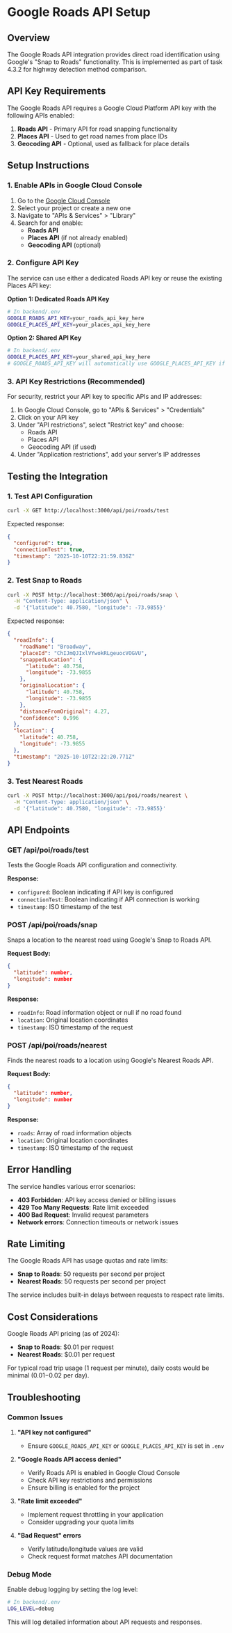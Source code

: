# Google Roads API Setup

## Overview

The Google Roads API integration provides direct road identification using Google's "Snap to Roads" functionality. This is implemented as part of task 4.3.2 for highway detection method comparison.

## API Key Requirements

The Google Roads API requires a Google Cloud Platform API key with the following APIs enabled:

1. **Roads API** - Primary API for road snapping functionality
2. **Places API** - Used to get road names from place IDs
3. **Geocoding API** - Optional, used as fallback for place details

## Setup Instructions

### 1. Enable APIs in Google Cloud Console

1. Go to the [Google Cloud Console](https://console.cloud.google.com/)
2. Select your project or create a new one
3. Navigate to "APIs & Services" > "Library"
4. Search for and enable:
   - **Roads API**
   - **Places API** (if not already enabled)
   - **Geocoding API** (optional)

### 2. Configure API Key

The service can use either a dedicated Roads API key or reuse the existing Places API key:

**Option 1: Dedicated Roads API Key**

```bash
# In backend/.env
GOOGLE_ROADS_API_KEY=your_roads_api_key_here
GOOGLE_PLACES_API_KEY=your_places_api_key_here
```

**Option 2: Shared API Key**

```bash
# In backend/.env
GOOGLE_PLACES_API_KEY=your_shared_api_key_here
# GOOGLE_ROADS_API_KEY will automatically use GOOGLE_PLACES_API_KEY if not set
```

### 3. API Key Restrictions (Recommended)

For security, restrict your API key to specific APIs and IP addresses:

1. In Google Cloud Console, go to "APIs & Services" > "Credentials"
2. Click on your API key
3. Under "API restrictions", select "Restrict key" and choose:
   - Roads API
   - Places API
   - Geocoding API (if used)
4. Under "Application restrictions", add your server's IP addresses

## Testing the Integration

### 1. Test API Configuration

```bash
curl -X GET http://localhost:3000/api/poi/roads/test
```

Expected response:

```json
{
  "configured": true,
  "connectionTest": true,
  "timestamp": "2025-10-10T22:21:59.836Z"
}
```

### 2. Test Snap to Roads

```bash
curl -X POST http://localhost:3000/api/poi/roads/snap \
  -H "Content-Type: application/json" \
  -d '{"latitude": 40.7580, "longitude": -73.9855}'
```

Expected response:

```json
{
  "roadInfo": {
    "roadName": "Broadway",
    "placeId": "ChIJmQJIxlVYwokRLgeuocVOGVU",
    "snappedLocation": {
      "latitude": 40.758,
      "longitude": -73.9855
    },
    "originalLocation": {
      "latitude": 40.758,
      "longitude": -73.9855
    },
    "distanceFromOriginal": 4.27,
    "confidence": 0.996
  },
  "location": {
    "latitude": 40.758,
    "longitude": -73.9855
  },
  "timestamp": "2025-10-10T22:22:20.771Z"
}
```

### 3. Test Nearest Roads

```bash
curl -X POST http://localhost:3000/api/poi/roads/nearest \
  -H "Content-Type: application/json" \
  -d '{"latitude": 40.7580, "longitude": -73.9855}'
```

## API Endpoints

### GET /api/poi/roads/test

Tests the Google Roads API configuration and connectivity.

**Response:**

- `configured`: Boolean indicating if API key is configured
- `connectionTest`: Boolean indicating if API connection is working
- `timestamp`: ISO timestamp of the test

### POST /api/poi/roads/snap

Snaps a location to the nearest road using Google's Snap to Roads API.

**Request Body:**

```json
{
  "latitude": number,
  "longitude": number
}
```

**Response:**

- `roadInfo`: Road information object or null if no road found
- `location`: Original location coordinates
- `timestamp`: ISO timestamp of the request

### POST /api/poi/roads/nearest

Finds the nearest roads to a location using Google's Nearest Roads API.

**Request Body:**

```json
{
  "latitude": number,
  "longitude": number
}
```

**Response:**

- `roads`: Array of road information objects
- `location`: Original location coordinates
- `timestamp`: ISO timestamp of the request

## Error Handling

The service handles various error scenarios:

- **403 Forbidden**: API key access denied or billing issues
- **429 Too Many Requests**: Rate limit exceeded
- **400 Bad Request**: Invalid request parameters
- **Network errors**: Connection timeouts or network issues

## Rate Limiting

The Google Roads API has usage quotas and rate limits:

- **Snap to Roads**: 50 requests per second per project
- **Nearest Roads**: 50 requests per second per project

The service includes built-in delays between requests to respect rate limits.

## Cost Considerations

Google Roads API pricing (as of 2024):

- **Snap to Roads**: $0.01 per request
- **Nearest Roads**: $0.01 per request

For typical road trip usage (1 request per minute), daily costs would be minimal ($0.01-$0.02 per day).

## Troubleshooting

### Common Issues

1. **"API key not configured"**

   - Ensure `GOOGLE_ROADS_API_KEY` or `GOOGLE_PLACES_API_KEY` is set in `.env`

2. **"Google Roads API access denied"**

   - Verify Roads API is enabled in Google Cloud Console
   - Check API key restrictions and permissions
   - Ensure billing is enabled for the project

3. **"Rate limit exceeded"**

   - Implement request throttling in your application
   - Consider upgrading your quota limits

4. **"Bad Request" errors**
   - Verify latitude/longitude values are valid
   - Check request format matches API documentation

### Debug Mode

Enable debug logging by setting the log level:

```bash
# In backend/.env
LOG_LEVEL=debug
```

This will log detailed information about API requests and responses.
